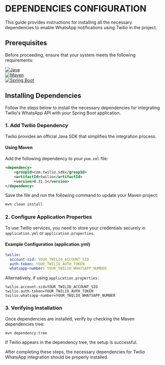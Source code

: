 # DEPENDENCIES CONFIGURATION

This guide provides instructions for installing all the necessary dependencies to enable WhatsApp notifications using Twilio in the project.

## Prerequisites

Before proceeding, ensure that your system meets the following requirements:

[![Java](https://img.shields.io/badge/Java-11%20or%20higher-blue.svg?logo=java)](https://www.oracle.com/java/technologies/javase/jdk11-archive-downloads.html) <br>
[![Maven](https://img.shields.io/badge/Apache%20Maven-3.6%20or%20higher-blue.svg?logo=apache)](https://maven.apache.org/download.cgi) <br>
[![Spring Boot](https://img.shields.io/badge/Spring%20Boot-2.5%20or%20higher-green.svg?logo=spring)](https://spring.io/projects/spring-boot)

## Installing Dependencies

Follow the steps below to install the necessary dependencies for integrating Twilio's WhatsApp API with your Spring Boot application.

### 1. Add Twilio Dependency

Twilio provides an official Java SDK that simplifies the integration process.

#### Using Maven

Add the following dependency to your `pom.xml` file:

```xml
<dependency>
    <groupId>com.twilio.sdk</groupId>
    <artifactId>twilio</artifactId>
    <version>8.31.1</version>
</dependency>
```

Save the file and run the following command to update your Maven project:

```sh
mvn clean install
```

### 2. Configure Application Properties

To use Twilio services, you need to store your credentials securely in `application.yml` or `application.properties`.

#### Example Configuration (application.yml)

```yaml
twilio:
  account-sid: YOUR_TWILIO_ACCOUNT_SID
  auth-token: YOUR_TWILIO_AUTH_TOKEN
  whatsapp-number: YOUR_TWILIO_WHATSAPP_NUMBER
```

Alternatively, if using `application.properties`:

```properties
twilio.account-sid=YOUR_TWILIO_ACCOUNT_SID
twilio.auth-token=YOUR_TWILIO_AUTH_TOKEN
twilio.whatsapp-number=YOUR_TWILIO_WHATSAPP_NUMBER
```

### 3. Verifying Installation

Once dependencies are installed, verify by checking the Maven dependencies tree:

```sh
mvn dependency:tree
```

If Twilio appears in the dependency tree, the setup is successful.

After completing these steps, the necessary dependencies for Twilio WhatsApp integration should be properly installed.

